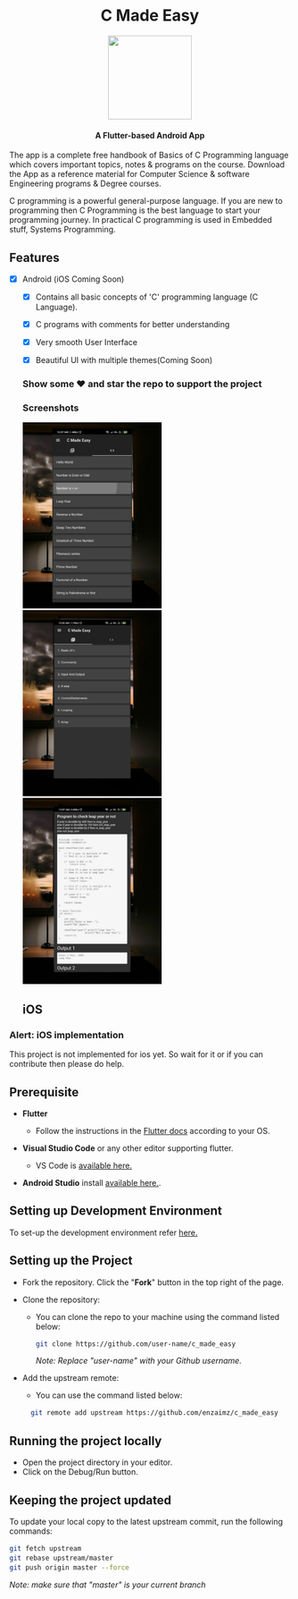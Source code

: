 <h1 align="center">C Made Easy</h1>
<p align="center">
  <a href="https://github.com/enzaimz/c_made_easy/blob/master/assets/icon.png">
    <img src="https://github.com/enzaimz/c_made_easy/blob/master/assets/icon.png" align="center" height="150" width="150">
  </a>
  <h4 align="center">A Flutter-based Android App</h4>
</p>

The app is a complete free handbook of Basics of C Programming language which covers important topics, notes & programs on the course. Download the App as a reference material for Computer Science & software Engineering programs & Degree courses.

C programming is a powerful general-purpose language. If you are new to programming then C Programming is the best language to start your programming journey. In practical C programming is used in Embedded stuff, Systems Programming.

## Features
* [x] Android (iOS Coming Soon)

  * [x] Contains all basic concepts of 'C' programming language (C Language).
  * [x] C programs with comments for better understanding
  * [x] Very smooth User Interface
  * [x] Beautiful UI with multiple themes(Coming Soon)
 
  
  ### Show some :heart: and star the repo to support the project
  
  ### Screenshots
  
  <img src="assets/ss1.webp" height="333em" /> <img src="assets/ss2.webp" height="333em" /> <img src="assets/ss3.webp" height="333em" /> 
  
  ## iOS

### Alert: iOS implementation

This project is not implemented for ios yet. So wait for it or if you can contribute then please do help.

## Prerequisite

- **Flutter**
  - Follow the instructions in the [Flutter docs](https://flutter.dev/docs/get-started/install) according to your OS.
  
- **Visual Studio Code** or any other editor supporting flutter.
  - VS Code is [available here.](https://code.visualstudio.com/#alt-downloads)

- **Android Studio** install [available here.](https://developer.android.com/studio).

## Setting up Development Environment 
To set-up the development environment refer [here.](https://flutter.dev/docs/get-started/install)

## Setting up the Project

- Fork the repository. Click the "**Fork**" button in the top right of the page.
- Clone the repository:
  - You can clone the repo to your machine using the command listed below:
    ```bash
    git clone https://github.com/user-name/c_made_easy
    ```
    *Note: Replace "user-name" with your Github username.*
     
- Add the upstream remote:   
  - You can use the command listed below:
  ```bash
    git remote add upstream https://github.com/enzaimz/c_made_easy
    ```


## Running the project locally
- Open the project directory in your editor. 
- Click on the Debug/Run button.


## Keeping the project updated
To update your local copy to the latest upstream commit, run the following commands:
```bash
git fetch upstream
git rebase upstream/master
git push origin master --force
```

*Note: make sure that "master" is your current branch*
